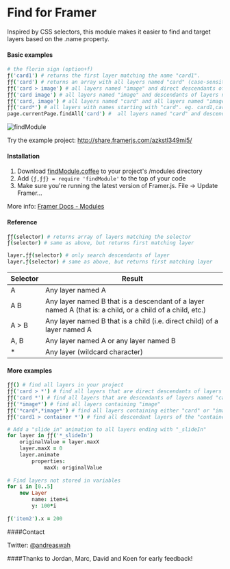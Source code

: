 # Find for Framer

Inspired by CSS selectors, this module makes it easier to find and target layers based on the .name property.

#### Basic examples
```coffeescript
# the florin sign (option+f)
ƒ('card1') # returns the first layer matching the name "card1".
ƒƒ('card') # returns an array with all layers named "card" (case-sensitive)
ƒƒ('card > image') # all layers named "image" and direct descendants of layers named "card"
ƒƒ('card image') # all layers named "image" and descendants of layers named "card"
ƒƒ('card, image') # all layers named "card" and all layers named "image"
ƒƒ('card*') # all layers with names starting with "card". eg. card1,card2,card3 etc.
page.currentPage.findAll('card') #  all layers named "card" and descendants of the current page
```
![findModule](https://s3.amazonaws.com/f.cl.ly/items/0Q3u2c2M2A05412j0K2o/pic.png?v=3cfc8b87)

Try the example project: http://share.framerjs.com/azkstl349mi5/

#### Installation

1. Download [findModule.coffee](https://github.com/awt2542/Find-for-Framer/raw/master/findModule.coffee) to your project's /modules directory 
2. Add ```{ƒ,ƒƒ} = require 'findModule'``` to the top of your code
3. Make sure you're running the latest version of Framer.js. File -> Update Framer...

More info: [Framer Docs - Modules](http://framerjs.com/docs/#modules.modules)

#### Reference
```coffeescript
ƒƒ(selector) # returns array of layers matching the selector
ƒ(selector) # same as above, but returns first matching layer

layer.ƒƒ(selector) # only search descendants of layer
layer.ƒ(selector) # same as above, but returns first matching layer
```

| Selector      |  Result |
| ------------- | ------------- |
| A    | Any layer named A |
| A B    | Any layer named B that is a descendant of a layer named A (that is: a child, or a child of a child, etc.)  |
| A > B  | Any layer named B that is a child (i.e. direct child) of a layer named A  |
| A, B  | Any layer named A or any layer named B |
| *  | Any layer (wildcard character) |

#### More examples
```coffeescript
ƒƒ() # find all layers in your project
ƒƒ('card > *') # find all layers that are direct descendants of layers named "card"
ƒƒ('card *') # find all layers that are descendants of layers named "card"
ƒƒ('*image*') # find all layers containing "image"
ƒƒ('*card*,*image*') # find all layers containing either "card" or "image"
ƒƒ('card1 > container *') # find all descendant layers of the "container" inside "card1"

# Add a "slide in" animation to all layers ending with "_slideIn"
for layer in ƒƒ('*_slideIn')
    originalValue = layer.maxX
    layer.maxX = 0
    layer.animate
        properties:
            maxX: originalValue
            
# Find layers not stored in variables
for i in [0..5]
    new Layer
        name: item+i
        y: 100*i
        
ƒ('item2').x = 200
```

####Contact

Twitter: [@andreaswah](http://twitter.com/andreaswah)

####Thanks to
Jordan, Marc, David and Koen for early feedback!
